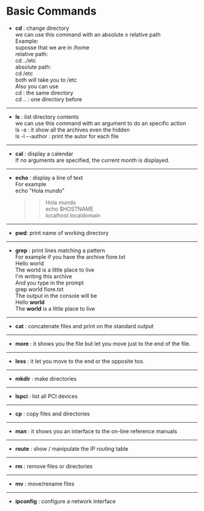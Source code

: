 # Basic Commands
*  **cd** : change directory  
we can use this command with an absolute o relative path  
Example:  
suposse that we are in /home  
relative path:  
cd ../etc  
absolute path:  
cd /etc  
both will take you to /etc  
Also you can use  
cd : the same directory  
cd .. : one directory before  
--------
*  **ls** : list directory contents  
we can use this command with an argument to do an specific action  
ls -a : it show all the archives even the hidden  
ls -l --author : print the autor for each file
--------
* **cal** : display a calendar  
If no arguments are specified, the current month is displayed.  
--------
* **echo** : display a line of text  
For example  
	echo "Hola mundo"  
	>>Hola mundo  
	echo $HOSTNAME  
	>>localhost.localdomain  
--------
* **pwd**: print name of working directory  
--------
* **grep** : print lines matching a pattern  
 For example if you have the archive fiore.txt  
	Hello world  
  The world is a little place to live  
	I'm writing this archive  
 And you type in the prompt  
	grep world fiore.txt  
 The output in the console will be  
	Hello **world**  
	The **world** is a little place to live  
--------
* **cat** : concatenate files and print on the standard output  
--------
* **more** : it shows you the file but let you move just to the end of the file.  
--------
* **less** : it let you move to the end or the opposite too.</p>
--------
* **mkdir** : make directories</p>
--------
* **lspci** : list all PCI devices</p>
--------
* **cp** : copy files and directories</p>
--------
* **man** : it shows you an interface to the on-line reference manuals</p>
--------
* **route** : show / manipulate the IP routing table</p>
--------
* **rm** : remove files or directories</p>
--------
* **mv** : move/rename files</p>
--------
* **ipconfig** : configure a network interface</p>
